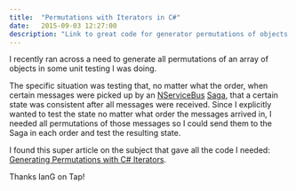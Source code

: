 ```yaml
---
title:  "Permutations with Iterators in C#"
date:   2015-09-03 12:27:00
description: "Link to great code for generator permutations of objects with iterators"
---
```


I recently ran across a need to generate all permutations of an array of objects
in some unit testing I was doing.

The specific situation was testing that, no matter what the order, when certain messages
were picked up by an [NServiceBus][nsbus] [Saga][sagas], that a certain state was consistent after all
messages were received.  Since I explicitly wanted to test the state no matter what order
the messages arrived in, I needed all permutations of those messages so I could send
them to the Saga in each order and test the resulting state.

I found this super article on the subject that gave all the code I needed: [Generating Permutations with C# Iterators][article].

Thanks IanG on Tap!

[nsbus]:http://particular.net/
[article]:http://www.interact-sw.co.uk/iangblog/2004/09/16/permuterate
[sagas]:particular.net/articles/sagas-in-nservicebus
